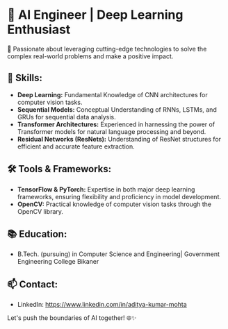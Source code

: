 # 🤖 AI Engineer | Deep Learning Enthusiast


🚀 Passionate about leveraging cutting-edge technologies to solve the complex real-world problems and make a positive impact.

## 🔬 Skills:
- **Deep Learning:** Fundamental Knowledge of CNN architectures for computer vision tasks.
- **Sequential Models:** Conceptual Understanding of  RNNs, LSTMs, and GRUs for sequential data analysis.
- **Transformer Architectures:** Experienced in harnessing the power of Transformer models for natural language processing and beyond.
- **Residual Networks (ResNets):** Understanding of ResNet structures for efficient and accurate feature extraction.

## 🛠️ Tools & Frameworks:
- **TensorFlow & PyTorch:** Expertise in both major deep learning frameworks, ensuring flexibility and proficiency in model development.
- **OpenCV:** Practical knowledge of computer vision tasks through the OpenCV library.

## 📚 Education:
- B.Tech. (pursuing) in Computer Science and Engineering| Government Engineering College Bikaner 

## 📫 Contact:
- LinkedIn: https://www.linkedin.com/in/aditya-kumar-mohta

Let's push the boundaries of AI together! 🌐✨

<!---
Mohtaaditya/Mohtaaditya is a ✨ special ✨ repository because its `README.md` (this file) appears on your GitHub profile.
You can click the Preview link to take a look at your changes.
--->
